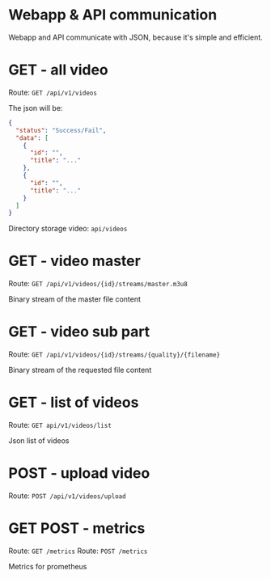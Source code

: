 # Webapp & API communication

Webapp and API communicate with JSON, because it's simple and efficient.

# GET - all video

Route: `GET /api/v1/videos`

The json will be:

```json
{
  "status": "Success/Fail",
  "data": [
    {
      "id": "",
      "title": "..."
    },
    {
      "id": "",
      "title": "..."
    }
  ]
}
```

Directory storage video: `api/videos`

# GET - video master

Route: `GET /api/v1/videos/{id}/streams/master.m3u8`

Binary stream of the master file content

# GET - video sub part

Route: `GET /api/v1/videos/{id}/streams/{quality}/{filename}`

Binary stream of the requested file content

# GET - list of videos

Route: `GET api/v1/videos/list`

Json list of videos

# POST - upload video

Route: `POST /api/v1/videos/upload`

# GET POST - metrics

Route: `GET /metrics`
Route: `POST /metrics`

Metrics for prometheus
